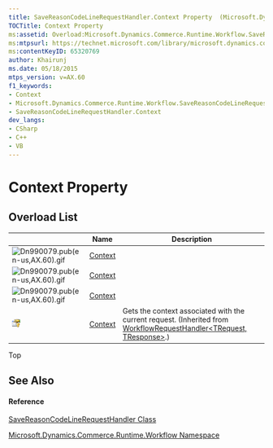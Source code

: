 ```yaml
---
title: SaveReasonCodeLineRequestHandler.Context Property  (Microsoft.Dynamics.Commerce.Runtime.Workflow)
TOCTitle: Context Property
ms:assetid: Overload:Microsoft.Dynamics.Commerce.Runtime.Workflow.SaveReasonCodeLineRequestHandler.Context
ms:mtpsurl: https://technet.microsoft.com/library/microsoft.dynamics.commerce.runtime.workflow.savereasoncodelinerequesthandler.context(v=AX.60)
ms:contentKeyID: 65320769
author: Khairunj
ms.date: 05/18/2015
mtps_version: v=AX.60
f1_keywords:
- Context
- Microsoft.Dynamics.Commerce.Runtime.Workflow.SaveReasonCodeLineRequestHandler.Context
- SaveReasonCodeLineRequestHandler.Context
dev_langs:
- CSharp
- C++
- VB
---
```


# Context Property

## Overload List

<table>
<thead>
<tr class="header">
<th> </th>
<th>Name</th>
<th>Description</th>
</tr>
</thead>
<tbody>
<tr class="odd">
<td><img src="images/Dn990315.pub(en-us,AX.60).gif" title="Dn990079.pub(en-us,AX.60).gif" alt="Dn990079.pub(en-us,AX.60).gif" /></td>
<td><a href="workflowrequesthandler-trequest-tresponse-context-property-microsoft-dynamics-commerce-runtime-workflow_1.md">Context</a></td>
<td></td>
</tr>
<tr class="even">
<td><img src="images/Dn990315.pub(en-us,AX.60).gif" title="Dn990079.pub(en-us,AX.60).gif" alt="Dn990079.pub(en-us,AX.60).gif" /></td>
<td><a href="workflowrequesthandler-trequest-tresponse-context-property-microsoft-dynamics-commerce-runtime-workflow_1.md">Context</a></td>
<td></td>
</tr>
<tr class="odd">
<td><img src="images/Dn990315.pub(en-us,AX.60).gif" title="Dn990079.pub(en-us,AX.60).gif" alt="Dn990079.pub(en-us,AX.60).gif" /></td>
<td><a href="workflowrequesthandler-trequest-tresponse-context-property-microsoft-dynamics-commerce-runtime-workflow_1.md">Context</a></td>
<td></td>
</tr>
<tr class="even">
<td><img src="images/Dn998430.protproperty(en-us,AX.60).gif" title="Protected property" alt="Protected property" /></td>
<td><a href="workflowrequesthandler-trequest-tresponse-context-property-microsoft-dynamics-commerce-runtime-workflow_1.md">Context</a></td>
<td>Gets the context associated with the current request. (Inherited from <a href="workflowrequesthandler-trequest-tresponse-class-microsoft-dynamics-commerce-runtime-workflow.md">WorkflowRequestHandler&lt;TRequest, TResponse&gt;</a>.)</td>
</tr>
</tbody>
</table>


Top

## See Also

#### Reference

[SaveReasonCodeLineRequestHandler Class](savereasoncodelinerequesthandler-class-microsoft-dynamics-commerce-runtime-workflow.md)

[Microsoft.Dynamics.Commerce.Runtime.Workflow Namespace](microsoft-dynamics-commerce-runtime-workflow-namespace.md)


